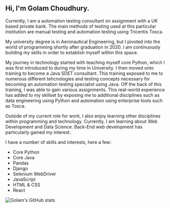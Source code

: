 ## Hi, I'm Golam Choudhury. 

Currently, I am a automation testing consultant on assignment with a UK based private bank. The main methods of testing used at this particular institution are manual testing and automation testing using Tricentis Tosca. 

My university degree is in Aeronautical Engineering, but I pivoted into the world of programming shortly after graduation in 2020. 
I am continuously building my skills in order to establish myself within this space. 

My journey in technology started with teaching myself core Python, which I was first introduced to during my time in University. I then moved onto training to become a Java SDET consultant. 
This training exposed to me to numerous different tehcnologies and testing concepts necessary for becoming an automation testing specialist using Java. Off the back of this training, I was able to gain various assignments. 
This real-world experience has added to my skillset by exposing me to additional disciplines such as data engineering using Python and automation using enterprise tools such as Tosca. 

Outside of my current role for work, I also enjoy learning other disciplines within programming and technology. Currently, I am learning about Web Development and Data Science. Back-End web development has particularly gained my interest.

I have a number of skills and interests, here a few:
- Core Python
- Core Java
- Pandas
- Django
- Selenium WebDriver
- JavaScript
- HTML & CSS
- React


![Golam's GitHub stats](https://github-readme-stats.vercel.app/api?username=GolCh-7&show_icons=true&theme=swift)


